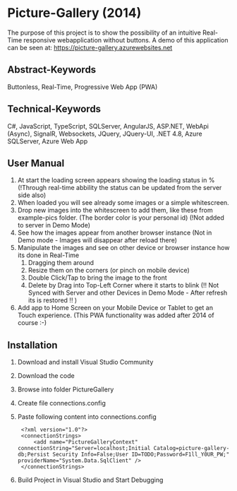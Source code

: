 # Picture-Gallery (2014)
The purpose of this project is to show the possibility of an intuitive Real-Time responsive webapplication without buttons. 
A demo of this application can be seen at: https://picture-gallery.azurewebsites.net

## Abstract-Keywords
Buttonless, Real-Time, Progressive Web App (PWA)

## Technical-Keywords
C#, JavaScript, TypeScript, SQLServer, AngularJS, ASP.NET,  WebApi (Async), SignalR, Websockets, JQuery, JQuery-UI, .NET 4.8, Azure SQLServer, Azure Web App

## User Manual
1. At start the loading screen appears showing the loading status in % (!Through real-time abbility the status can be updated from the server side also)
2. When loaded you will see already some images or a simple whitescreen.
3. Drop new images into the whitescreen to add them, like these from example-pics folder. (The border color is your personal id) (!Not added to server in Demo Mode)
4. See how the images appear from another browser instance (Not in Demo mode - Images will disappear after reload there)
5. Manipulate the images and see on other device or browser instance how its done in Real-Time
	1. Dragging them around
	2. Resize them on the corners (or pinch on mobile device)
	3. Double Click/Tap to bring the image to the front
	4. Delete by Drag into Top-Left Corner where it starts to blink (!! Not Synced with Server and other Devices in Demo Mode - After refresh its is restored !! )
6. Add app to Home Screen on your Mobile Device or Tablet to get an Touch experience. (This PWA functionality was added after 2014 of course :-)

## Installation
1. Download and install Visual Studio Community
2. Download the code
3. Browse into folder PictureGallery
4. Create file connections.config
5. Paste following content into connections.config

		<?xml version="1.0"?>
		<connectionStrings>
			<add name="PictureGalleryContext" connectionString="Server=localhost;Initial Catalog=picture-gallery-db;Persist Security Info=False;User ID=TODO;Password=F1ll_Y0UR_PW;" providerName="System.Data.SqlClient" />
		</connectionStrings>
		
6. Build Project in Visual Studio and Start Debugging
